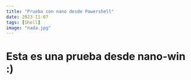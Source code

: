 ```yaml
---
title: "Prueba con nano desde Powershell"
date: 2023-11-07
tags: [Shell]
image: "nada.jpg"
---
```

# Esta es una prueba desde nano-win :)
